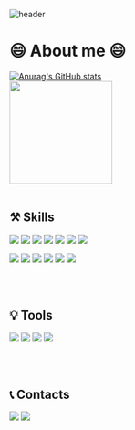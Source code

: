 
![header](https://capsule-render.vercel.app/api?type=Waving&color=gradient&customColorList=0,2,100&height=300&section=header&text=!%20BoubleJ's%20Github%20!&fontSize=60&fontColor=000000&descSize=30&desc=FrontEnd%20Developer&fontAlignY=40)

# 😄 About me 😄
[![Anurag's GitHub stats](https://github-readme-stats.vercel.app/api?username=BoubleJ&theme=tokyonight)](https://github.com/anuraghazra/github-readme-stats)
<br>
<a href="https://github.com/BoubleJ"><img align="center" style="height:180px" src="https://github-readme-stats.vercel.app/api/top-langs/?username=BoubleJ&layout=compact&theme=nord&hide_border=true" /></a>
<br>
<br>



## ⚒ Skills

<img src="https://img.shields.io/badge/HTML5-E34F26?style=flat&logo=HTML5&logoColor=black"/> <img src="https://img.shields.io/badge/CSS3-1572B6?style=flat&logo=CSS3&logoColor=black"/> <img src="https://img.shields.io/badge/Javascript-FFD700?style=flat&logo=Javascript&logoColor=black"/> <img src="https://img.shields.io/badge/React-61DAFB?style=flat&logo=React&logoColor=black"/> <img src="https://img.shields.io/badge/Next.JS-000000?style=flat&logo=Next.JS&logoColor=white"/> <img src="https://img.shields.io/badge/Typescript-3178C6?style=flat&logo=typescript&logoColor=black"/> <img src="https://img.shields.io/badge/Gatsby-663399?style=flat&logo=Gatsby&logoColor=black"/> 

<img src="https://img.shields.io/badge/Tailwindcss-06B6D4?style=flat&logo=tailwindcss&logoColor=black"/> <img src="https://img.shields.io/badge/Sass-CC6699?style=flat&logo=Sass&logoColor=black"/> <img src="https://img.shields.io/badge/BootStrap-7952B3?style=flat&logo=bootstrap&logoColor=black"/>  <img src="https://img.shields.io/badge/styled_components-DB7093?style=flat&logo=styledcomponents&logoColor=black"/>   <img src="https://img.shields.io/badge/MUI-007FFF?style=flat&logo=MUI&logoColor=black"/>   <img src="https://img.shields.io/badge/Shadcn/ui-000000?style=flat&logo=Shadcn/ui&logoColor=white"/>

<br>
<br>

## 💡 Tools  
<img src="https://img.shields.io/badge/Git-F05032?style=flat&logo=git&logoColor=black"/>  <img src="https://img.shields.io/badge/GitHub-181717?style=flat&logo=github&logoColor=white"/>   <img src="https://img.shields.io/badge/Notion-000000?style=flat&logo=notion&logoColor=white"/>  <img src="https://img.shields.io/badge/VScode-007ACC?style=flat&logo=visualstudiocode&logoColor=black"/>   

<br>   
<br>
  
## 📞 Contacts
<img src="https://img.shields.io/badge/Gmail-EA4335?style=flat&logo=gmail&logoColor=black"/>    <img src="https://img.shields.io/badge/LinkedIn-0A66C2?style=flat&logo=LinkedIn&logoColor=black"/>  



<!-- 차후 추가할 라벨들 <img src="https://img.shields.io/badge/GraphQL-E10098?style=flat&logo=graphQL&logoColor=black"/>  <img src="https://img.shields.io/badge/Node.js-339933?style=flat&logo=node.js&logoColor=black"/>  <img src="https://img.shields.io/badge/Redux-764ABC?style=flat&logo=Redux&logoColor=black"/>   <img src="https://img.shields.io/badge/ReactQuery-FF4154?style=flat&logo=ReactQuery&logoColor=black"/>  <img src="https://img.shields.io/badge/Figma-F24E1E?style=flat&logo=figma&logoColor=black"/> -->




